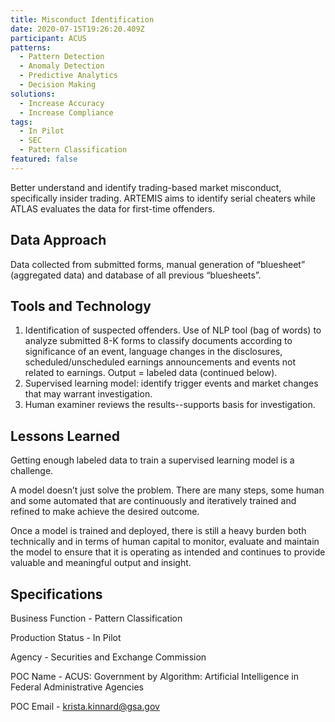 ```yaml
---
title: Misconduct Identification
date: 2020-07-15T19:26:20.409Z
participant: ACUS
patterns:
  - Pattern Detection
  - Anomaly Detection
  - Predictive Analytics
  - Decision Making
solutions:
  - Increase Accuracy
  - Increase Compliance
tags:
  - In Pilot
  - SEC
  - Pattern Classification
featured: false
---
```

Better understand and identify trading-based market misconduct, specifically insider trading. ARTEMIS aims to identify serial cheaters while ATLAS evaluates the data for first-time offenders.

## Data Approach

Data collected from submitted forms, manual generation of “bluesheet” (aggregated data) and database of all previous “bluesheets”.

## Tools and Technology

1. Identification of suspected offenders. Use of NLP tool (bag of words) to analyze submitted 8-K forms to classify documents according to significance of an event, language changes in the disclosures, scheduled/unscheduled earnings announcements and events not related to earnings. Output = labeled data (continued below).
2. Supervised learning model: identify trigger events and market changes that may warrant investigation. 
3. Human examiner reviews the results--supports basis for investigation.

## Lessons Learned

Getting enough labeled data to train a supervised learning model is a challenge.

A model doesn’t just solve the problem. There are many steps, some human and some automated that are continuously and iteratively trained and refined to make achieve the desired outcome.

Once a model is trained and deployed, there is still a heavy burden both technically and in terms of human capital to monitor, evaluate and maintain the model to ensure that it is operating as intended and continues to provide valuable and meaningful output and insight.

## Specifications

Business Function - Pattern Classification

Production Status - In Pilot

Agency - Securities and Exchange Commission

POC Name - ACUS: Government by Algorithm: Artificial Intelligence in Federal Administrative Agencies

POC Email - krista.kinnard@gsa.gov